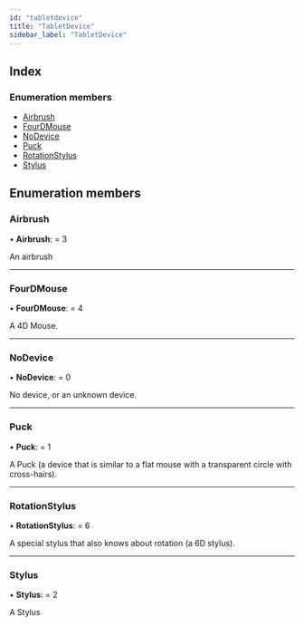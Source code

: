 ```yaml
---
id: "tabletdevice"
title: "TabletDevice"
sidebar_label: "TabletDevice"
---
```


## Index

### Enumeration members

* [Airbrush](tabletdevice.md#airbrush)
* [FourDMouse](tabletdevice.md#fourdmouse)
* [NoDevice](tabletdevice.md#nodevice)
* [Puck](tabletdevice.md#puck)
* [RotationStylus](tabletdevice.md#rotationstylus)
* [Stylus](tabletdevice.md#stylus)

## Enumeration members

###  Airbrush

• **Airbrush**: = 3

An airbrush

___

###  FourDMouse

• **FourDMouse**: = 4

A 4D Mouse.

___

###  NoDevice

• **NoDevice**: = 0

No device, or an unknown device.

___

###  Puck

• **Puck**: = 1

A Puck (a device that is similar to a flat mouse with a transparent circle with cross-hairs).

___

###  RotationStylus

• **RotationStylus**: = 6

A special stylus that also knows about rotation (a 6D stylus).

___

###  Stylus

• **Stylus**: = 2

A Stylus
